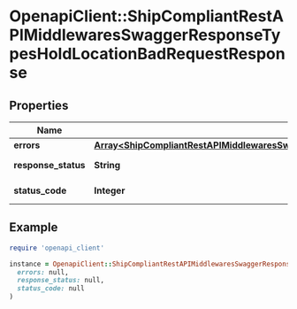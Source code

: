 # OpenapiClient::ShipCompliantRestAPIMiddlewaresSwaggerResponseTypesHoldLocationBadRequestResponse

## Properties

| Name | Type | Description | Notes |
| ---- | ---- | ----------- | ----- |
| **errors** | [**Array&lt;ShipCompliantRestAPIMiddlewaresSwaggerResponseTypesHoldLocationBadRequestResponseError&gt;**](ShipCompliantRestAPIMiddlewaresSwaggerResponseTypesHoldLocationBadRequestResponseError.md) |  | [optional] |
| **response_status** | **String** |  | [optional][default to &#39;Failure&#39;] |
| **status_code** | **Integer** |  | [optional][default to STATUS_CODE::N400] |

## Example

```ruby
require 'openapi_client'

instance = OpenapiClient::ShipCompliantRestAPIMiddlewaresSwaggerResponseTypesHoldLocationBadRequestResponse.new(
  errors: null,
  response_status: null,
  status_code: null
)
```

